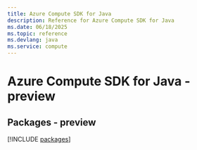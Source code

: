 ```yaml
---
title: Azure Compute SDK for Java
description: Reference for Azure Compute SDK for Java
ms.date: 06/18/2025
ms.topic: reference
ms.devlang: java
ms.service: compute
---
```

# Azure Compute SDK for Java - preview
## Packages - preview
[!INCLUDE [packages](compute-index.md)]